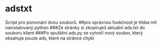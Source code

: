# adstxt
Script pro porovnání dvou souborů.
##pro správnou funkčnost je třeba mít nainstalovaný python
###Ze stránky si zkopíruješ aktuální ads.txt do souboru klient
###Po spuštění ads.py se vytvoří nový soubor, který obsahuje pouze ads, které na stránce chybí

